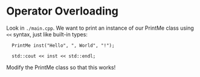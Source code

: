 # Operator Overloading

Look in `./main.cpp`.  We want to print an instance of our PrintMe class using `<<` syntax, just like built-in types:

```
  PrintMe inst("Hello", ", World", "!");

  std::cout << inst << std::endl;
```

Modify the PrintMe class so that this works!